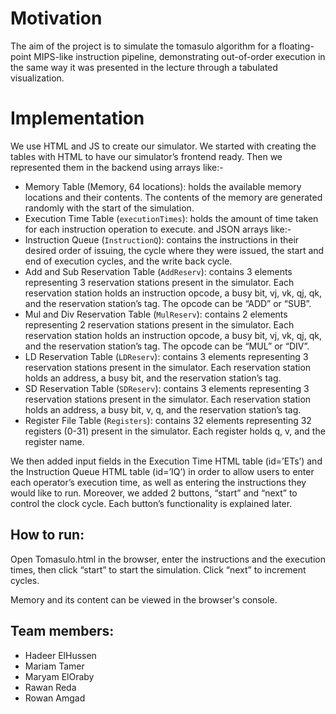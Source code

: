 # Motivation
The aim of the project is to simulate the tomasulo algorithm for a floating-point MIPS-like
instruction pipeline, demonstrating out-of-order execution in the same way it was
presented in the lecture through a tabulated visualization. 

# Implementation
We use HTML and JS to create our simulator. We started with creating the tables with
HTML to have our simulator’s frontend ready. Then we represented them in the backend
using arrays like:-
-  Memory Table (Memory, 64 locations): holds the available memory
locations and their contents. The contents of the memory are generated
randomly with the start of the simulation.
- Execution Time Table (`executionTimes`): holds the amount of time
taken for each instruction operation to execute.
and JSON arrays like:-
- Instruction Queue (`InstructionQ`): contains the instructions in their
desired order of issuing, the cycle where they were issued, the start and
end of execution cycles, and the write back cycle.
- Add and Sub Reservation Table (`AddReserv`): contains 3 elements
representing 3 reservation stations present in the simulator. Each
reservation station holds an instruction opcode, a busy bit, vj, vk, qj, qk,
and the reservation station’s tag. The opcode can be “ADD” or “SUB”.
- Mul and Div Reservation Table (`MulReserv`): contains 2 elements
representing 2 reservation stations present in the simulator. Each
reservation station holds an instruction opcode, a busy bit, vj, vk, qj, qk,
and the reservation station’s tag. The opcode can be “MUL” or “DIV”.
- LD Reservation Table (`LDReserv`): contains 3 elements representing 3
reservation stations present in the simulator. Each reservation station
holds an address, a busy bit, and the reservation station’s tag.
- SD Reservation Table (`SDReserv`): contains 3 elements representing 3
reservation stations present in the simulator. Each reservation station
holds an address, a busy bit, v, q, and the reservation station’s tag.
- Register File Table (`Registers`): contains 32 elements representing 32
registers (0-31) present in the simulator. Each register holds q, v, and the
register name.


We then added input fields in the Execution Time HTML table (id=’ETs’) and the
Instruction Queue HTML table (id=’IQ’) in order to allow users to enter each
operator’s execution time, as well as entering the instructions they would like to run.
Moreover, we added 2 buttons, “start” and “next” to control the clock cycle. Each button’s
functionality is explained later.


## How to run:
Open Tomasulo.html in the browser, enter the instructions and the execution times, then
click “start” to start the simulation.
Click “next” to increment cycles. 

Memory and its content can be viewed in the browser's console.

## Team members:

- Hadeer ElHussen
- Mariam Tamer
- Maryam ElOraby
- Rawan Reda 
- Rowan Amgad 

